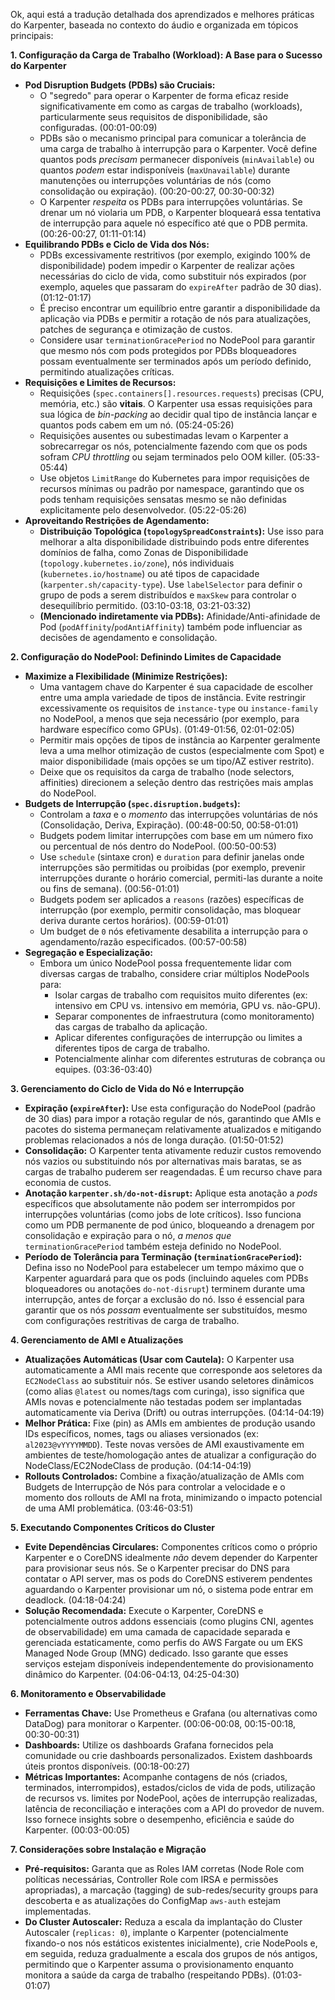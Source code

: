 Ok, aqui está a tradução detalhada dos aprendizados e melhores práticas do Karpenter, baseada no contexto do áudio e organizada em tópicos principais:

**1. Configuração da Carga de Trabalho (Workload): A Base para o Sucesso do Karpenter**

*   **Pod Disruption Budgets (PDBs) são Cruciais:**
    *   O "segredo" para operar o Karpenter de forma eficaz reside significativamente em como as cargas de trabalho (workloads), particularmente seus requisitos de disponibilidade, são configuradas. (00:01-00:09)
    *   PDBs são o mecanismo principal para comunicar a tolerância de uma carga de trabalho à interrupção para o Karpenter. Você define quantos pods *precisam* permanecer disponíveis (`minAvailable`) ou quantos *podem* estar indisponíveis (`maxUnavailable`) durante manutenções ou interrupções voluntárias de nós (como consolidação ou expiração). (00:20-00:27, 00:30-00:32)
    *   O Karpenter *respeita* os PDBs para interrupções voluntárias. Se drenar um nó violaria um PDB, o Karpenter bloqueará essa tentativa de interrupção para aquele nó específico até que o PDB permita. (00:26-00:27, 01:11-01:14)
*   **Equilibrando PDBs e Ciclo de Vida dos Nós:**
    *   PDBs excessivamente restritivos (por exemplo, exigindo 100% de disponibilidade) podem impedir o Karpenter de realizar ações necessárias do ciclo de vida, como substituir nós expirados (por exemplo, aqueles que passaram do `expireAfter` padrão de 30 dias). (01:12-01:17)
    *   É preciso encontrar um equilíbrio entre garantir a disponibilidade da aplicação via PDBs e permitir a rotação de nós para atualizações, patches de segurança e otimização de custos.
    *   Considere usar `terminationGracePeriod` no NodePool para garantir que mesmo nós com pods protegidos por PDBs bloqueadores possam eventualmente ser terminados após um período definido, permitindo atualizações críticas.
*   **Requisições e Limites de Recursos:**
    *   Requisições (`spec.containers[].resources.requests`) precisas (CPU, memória, etc.) são **vitais**. O Karpenter usa essas requisições para sua lógica de *bin-packing* ao decidir qual tipo de instância lançar e quantos pods cabem em um nó. (05:24-05:26)
    *   Requisições ausentes ou subestimadas levam o Karpenter a sobrecarregar os nós, potencialmente fazendo com que os pods sofram *CPU throttling* ou sejam terminados pelo OOM killer. (05:33-05:44)
    *   Use objetos `LimitRange` do Kubernetes para impor requisições de recursos mínimas ou padrão por namespace, garantindo que os pods tenham requisições sensatas mesmo se não definidas explicitamente pelo desenvolvedor. (05:22-05:26)
*   **Aproveitando Restrições de Agendamento:**
    *   **Distribuição Topológica (`topologySpreadConstraints`):** Use isso para melhorar a alta disponibilidade distribuindo pods entre diferentes domínios de falha, como Zonas de Disponibilidade (`topology.kubernetes.io/zone`), nós individuais (`kubernetes.io/hostname`) ou até tipos de capacidade (`karpenter.sh/capacity-type`). Use `labelSelector` para definir o grupo de pods a serem distribuídos e `maxSkew` para controlar o desequilíbrio permitido. (03:10-03:18, 03:21-03:32)
    *   **(Mencionado indiretamente via PDBs):** Afinidade/Anti-afinidade de Pod (`podAffinity`/`podAntiAffinity`) também pode influenciar as decisões de agendamento e consolidação.

**2. Configuração do NodePool: Definindo Limites de Capacidade**

*   **Maximize a Flexibilidade (Minimize Restrições):**
    *   Uma vantagem chave do Karpenter é sua capacidade de escolher entre uma ampla variedade de tipos de instância. Evite restringir excessivamente os requisitos de `instance-type` ou `instance-family` no NodePool, a menos que seja necessário (por exemplo, para hardware específico como GPUs). (01:49-01:56, 02:01-02:05)
    *   Permitir mais opções de tipos de instância ao Karpenter geralmente leva a uma melhor otimização de custos (especialmente com Spot) e maior disponibilidade (mais opções se um tipo/AZ estiver restrito).
    *   Deixe que os requisitos da carga de trabalho (node selectors, affinities) direcionem a seleção dentro das restrições mais amplas do NodePool.
*   **Budgets de Interrupção (`spec.disruption.budgets`):**
    *   Controlam a *taxa* e o *momento* das interrupções voluntárias de nós (Consolidação, Deriva, Expiração). (00:48-00:50, 00:58-01:01)
    *   Budgets podem limitar interrupções com base em um número fixo ou percentual de nós dentro do NodePool. (00:50-00:53)
    *   Use `schedule` (sintaxe cron) e `duration` para definir janelas onde interrupções são permitidas ou proibidas (por exemplo, prevenir interrupções durante o horário comercial, permiti-las durante a noite ou fins de semana). (00:56-01:01)
    *   Budgets podem ser aplicados a `reasons` (razões) específicas de interrupção (por exemplo, permitir consolidação, mas bloquear deriva durante certos horários). (00:59-01:01)
    *   Um budget de `0` nós efetivamente desabilita a interrupção para o agendamento/razão especificados. (00:57-00:58)
*   **Segregação e Especialização:**
    *   Embora um único NodePool possa frequentemente lidar com diversas cargas de trabalho, considere criar múltiplos NodePools para:
        *   Isolar cargas de trabalho com requisitos muito diferentes (ex: intensivo em CPU vs. intensivo em memória, GPU vs. não-GPU).
        *   Separar componentes de infraestrutura (como monitoramento) das cargas de trabalho da aplicação.
        *   Aplicar diferentes configurações de interrupção ou limites a diferentes tipos de carga de trabalho.
        *   Potencialmente alinhar com diferentes estruturas de cobrança ou equipes. (03:36-03:40)

**3. Gerenciamento do Ciclo de Vida do Nó e Interrupção**

*   **Expiração (`expireAfter`):** Use esta configuração do NodePool (padrão de 30 dias) para impor a rotação regular de nós, garantindo que AMIs e pacotes do sistema permaneçam relativamente atualizados e mitigando problemas relacionados a nós de longa duração. (01:50-01:52)
*   **Consolidação:** O Karpenter tenta ativamente reduzir custos removendo nós vazios ou substituindo nós por alternativas mais baratas, se as cargas de trabalho puderem ser reagendadas. É um recurso chave para economia de custos.
*   **Anotação `karpenter.sh/do-not-disrupt`:** Aplique esta anotação a *pods* específicos que absolutamente não podem ser interrompidos por interrupções voluntárias (como jobs de lote críticos). Isso funciona como um PDB permanente de pod único, bloqueando a drenagem por consolidação e expiração para o nó, *a menos que* `terminationGracePeriod` também esteja definido no NodePool.
*   **Período de Tolerância para Terminação (`terminationGracePeriod`):** Defina isso no NodePool para estabelecer um tempo máximo que o Karpenter aguardará para que os pods (incluindo aqueles com PDBs bloqueadores ou anotações `do-not-disrupt`) terminem durante uma interrupção, antes de forçar a exclusão do nó. Isso é essencial para garantir que os nós *possam* eventualmente ser substituídos, mesmo com configurações restritivas de carga de trabalho.

**4. Gerenciamento de AMI e Atualizações**

*   **Atualizações Automáticas (Usar com Cautela):** O Karpenter usa automaticamente a AMI mais recente que corresponde aos seletores da `EC2NodeClass` ao substituir nós. Se estiver usando seletores dinâmicos (como alias `@latest` ou nomes/tags com curinga), isso significa que AMIs novas e potencialmente não testadas podem ser implantadas automaticamente via Deriva (Drift) ou outras interrupções. (04:14-04:19)
*   **Melhor Prática:** Fixe (pin) as AMIs em ambientes de produção usando IDs específicos, nomes, tags ou aliases versionados (ex: `al2023@vYYYYMMDD`). Teste novas versões de AMI exaustivamente em ambientes de teste/homologação antes de atualizar a configuração do NodeClass/EC2NodeClass de produção. (04:14-04:19)
*   **Rollouts Controlados:** Combine a fixação/atualização de AMIs com Budgets de Interrupção de Nós para controlar a velocidade e o momento dos rollouts de AMI na frota, minimizando o impacto potencial de uma AMI problemática. (03:46-03:51)

**5. Executando Componentes Críticos do Cluster**

*   **Evite Dependências Circulares:** Componentes críticos como o próprio Karpenter e o CoreDNS idealmente *não* devem depender do Karpenter para provisionar seus nós. Se o Karpenter precisar do DNS para contatar o API server, mas os pods do CoreDNS estiverem pendentes aguardando o Karpenter provisionar um nó, o sistema pode entrar em deadlock. (04:18-04:24)
*   **Solução Recomendada:** Execute o Karpenter, CoreDNS e potencialmente outros addons essenciais (como plugins CNI, agentes de observabilidade) em uma camada de capacidade separada e gerenciada estaticamente, como perfis do AWS Fargate ou um EKS Managed Node Group (MNG) dedicado. Isso garante que esses serviços estejam disponíveis independentemente do provisionamento dinâmico do Karpenter. (04:06-04:13, 04:25-04:30)

**6. Monitoramento e Observabilidade**

*   **Ferramentas Chave:** Use Prometheus e Grafana (ou alternativas como DataDog) para monitorar o Karpenter. (00:06-00:08, 00:15-00:18, 00:30-00:31)
*   **Dashboards:** Utilize os dashboards Grafana fornecidos pela comunidade ou crie dashboards personalizados. Existem dashboards úteis prontos disponíveis. (00:18-00:27)
*   **Métricas Importantes:** Acompanhe contagens de nós (criados, terminados, interrompidos), estados/ciclos de vida de pods, utilização de recursos vs. limites por NodePool, ações de interrupção realizadas, latência de reconciliação e interações com a API do provedor de nuvem. Isso fornece insights sobre o desempenho, eficiência e saúde do Karpenter. (00:03-00:05)

**7. Considerações sobre Instalação e Migração**

*   **Pré-requisitos:** Garanta que as Roles IAM corretas (Node Role com políticas necessárias, Controller Role com IRSA e permissões apropriadas), a marcação (tagging) de sub-redes/security groups para descoberta e as atualizações do ConfigMap `aws-auth` estejam implementadas.
*   **Do Cluster Autoscaler:** Reduza a escala da implantação do Cluster Autoscaler (`replicas: 0`), implante o Karpenter (potencialmente fixando-o nos nós estáticos existentes inicialmente), crie NodePools e, em seguida, reduza gradualmente a escala dos grupos de nós antigos, permitindo que o Karpenter assuma o provisionamento enquanto monitora a saúde da carga de trabalho (respeitando PDBs). (01:03-01:07)